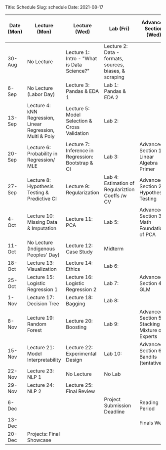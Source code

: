 Title: Schedule
Slug: schedule
Date: 2021-08-17


|Date (Mon)|Lecture (Mon)|Lecture (Wed)|Lab (Fri)|Advanced Section (Wed)|Assignment (R:Released Wed - D:Due Wed)||
|-----|-----|-----|-----|-----|-----|-----|
|30-Aug|No Lecture|Lecture 1: Intro - "What is Data Science?"|Lecture 2: Data - formats, sources, biases, & scraping||||
|6-Sep|No Lecture (Labor Day)|Lecture 3: Pandas & EDA 1|Lab 1: Pandas & EDA 2||R:HW1 - D:HW0||
|13-Sep|Lecture 4: kNN Regression, Linear Regression, Multi & Poly|Lecture 5: Model Selection & Cross Validation|Lab 2:||R:HW2 - D:HW1||
|20-Sep|Lecture 6: Probability in Regression/ MLE |Lecture 7: Inference in Regression: Bootstrap & CI|Lab 3:|Advanced Section 1: Linear Algebra Primer|R:HW3 - D:HW2||
|27-Sep|Lecture 8: Hypothesis Testing & Predictive CI|Lecture 9: Regularization|Lab 4: Estimation of Regulariztion Coeffs /w CV|Advanced Section 2: Hypothesis Testing|||
|4-Oct|Lecture 10: Missing Data & Imputation|Lecture 11: PCA|Lab 5:|Advanced Section 3: Math Foundations of PCA|R: HW4 - D: HW3||
|11-Oct|No Lecture (Indigenous Peoples' Day)|Lecture 12: Case Study|Midterm||||
|18-Oct|Lecture 13: Visualization|Lecture 14: Ethics|Lab 6:||R:HW5 - D:HW4||
|25-Oct|Lecture 15: Logistic Regression 1|Lecture 16: Logistic Regression 2|Lab 7:|Advanced Section 4: GLM|R:HW6 -  D:HW5||
|1-Nov|Lecture 17: Decision Tree|Lecture 18: Bagging|Lab 8:||||
|8-Nov|Lecture 19: Random Forest|Lecture 20: Boosting|Lab 9:|Advanced Section 5: Stacking & Mixture of Experts|R:HW7 -  D:HW6|R:HW7 - D:HW6|
|15-Nov|Lecture 21: Model Interpretability|Lecture 22: Experimental Design|Lab 10:|Advanced Section 6: Bandits (tentative)|||
|22-Nov|Lecture 23: NLP 1|No Lecture|No Lab||R:HW8 -  D:HW7||
|29-Nov|Lecture 24: NLP 2|Lecture 25: Final Review|||D:HW8||
|6-Dec|||Project Submission Deadline|Reading Period|||
|13-Dec||||Finals Week|||
|20-Dec|Projects: Final Showcase||||||
